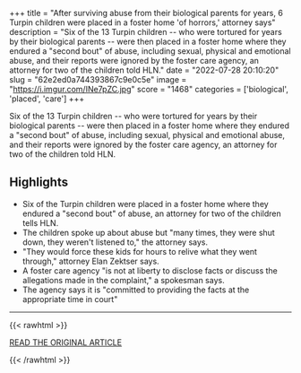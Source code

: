 +++
title = "After surviving abuse from their biological parents for years, 6 Turpin children were placed in a foster home 'of horrors,' attorney says"
description = "Six of the 13 Turpin children -- who were tortured for years by their biological parents -- were then placed in a foster home where they endured a \"second bout\" of abuse, including sexual, physical and emotional abuse, and their reports were ignored by the foster care agency, an attorney for two of the children told HLN."
date = "2022-07-28 20:10:20"
slug = "62e2ed0a744393867c9e0c5e"
image = "https://i.imgur.com/INe7pZC.jpg"
score = "1468"
categories = ['biological', 'placed', 'care']
+++

Six of the 13 Turpin children -- who were tortured for years by their biological parents -- were then placed in a foster home where they endured a \"second bout\" of abuse, including sexual, physical and emotional abuse, and their reports were ignored by the foster care agency, an attorney for two of the children told HLN.

## Highlights

- Six of the Turpin children were placed in a foster home where they endured a "second bout" of abuse, an attorney for two of the children tells HLN.
- The children spoke up about abuse but "many times, they were shut down, they weren't listened to," the attorney says.
- "They would force these kids for hours to relive what they went through," attorney Elan Zektser says.
- A foster care agency "is not at liberty to disclose facts or discuss the allegations made in the complaint," a spokesman says.
- The agency says it is "committed to providing the facts at the appropriate time in court"

---

{{< rawhtml >}}
  <p class="article-category">
    <a target="_blank" href="https://www.cnn.com/2022/07/27/us/turpin-children-foster-home-attorney-interview/index.html?utm_content=2022-07-27T16:00:38&amp;utm_term=link&amp;utm_source=fbCNN&amp;utm_medium=social&amp;fbclid=IwAR3GqyQFvphy2nIpCEwDSjasx8dZZZ6vZbLmJP7PWDqJO3jvnJou2mm6mkk&amp;mibextid=dYiCQB&amp;fs=e&amp;s=cl">READ THE ORIGINAL ARTICLE</a>
  </p>
{{< /rawhtml >}}
